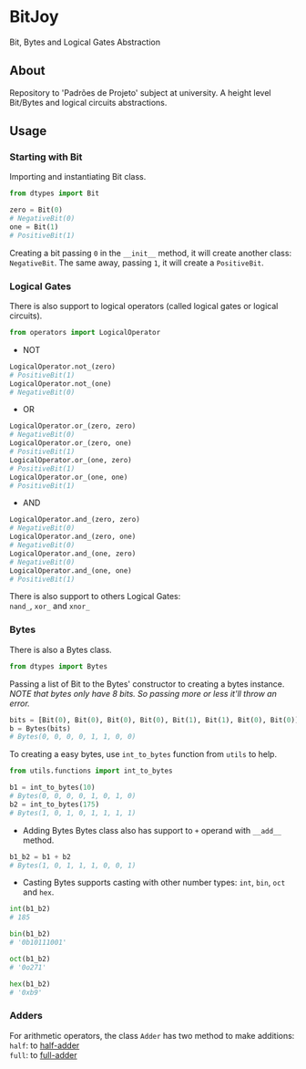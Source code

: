 # BitJoy
Bit, Bytes and Logical Gates Abstraction

## About
Repository to 'Padrões de Projeto' subject at university. A height level Bit/Bytes and logical circuits abstractions.

## Usage
### Starting with Bit
Importing and instantiating Bit class.
```python
from dtypes import Bit

zero = Bit(0)
# NegativeBit(0)
one = Bit(1)
# PositiveBit(1)
```
Creating a bit passing `0` in the `__init__` method, it will create another class: `NegativeBit`. The same away, passing `1`, it will create a `PositiveBit`.

### Logical Gates
There is also support to logical operators (called logical gates or logical circuits).
```python
from operators import LogicalOperator
```
- NOT
```python
LogicalOperator.not_(zero)
# PositiveBit(1)
LogicalOperator.not_(one)
# NegativeBit(0)
```
- OR
```python
LogicalOperator.or_(zero, zero)
# NegativeBit(0)
LogicalOperator.or_(zero, one)
# PositiveBit(1)
LogicalOperator.or_(one, zero)
# PositiveBit(1)
LogicalOperator.or_(one, one)
# PositiveBit(1)
```
- AND
```python
LogicalOperator.and_(zero, zero)
# NegativeBit(0)
LogicalOperator.and_(zero, one)
# NegativeBit(0)
LogicalOperator.and_(one, zero)
# NegativeBit(0)
LogicalOperator.and_(one, one)
# PositiveBit(1)
```
There is also support to others Logical Gates:  
`nand_`, `xor_` and `xnor_`

### Bytes
There is also a Bytes class.
```python
from dtypes import Bytes
```
Passing a list of Bit to the Bytes' constructor to creating a bytes instance. *NOTE that bytes only have 8 bits. So passing more or less it'll throw an error.*
```python
bits = [Bit(0), Bit(0), Bit(0), Bit(0), Bit(1), Bit(1), Bit(0), Bit(0)]
b = Bytes(bits)
# Bytes(0, 0, 0, 0, 1, 1, 0, 0)
```
To creating a easy bytes, use `int_to_bytes` function from `utils` to help.
```python
from utils.functions import int_to_bytes

b1 = int_to_bytes(10)
# Bytes(0, 0, 0, 0, 1, 0, 1, 0)
b2 = int_to_bytes(175)
# Bytes(1, 0, 1, 0, 1, 1, 1, 1)
```
- Adding Bytes
Bytes class also has support to `+` operand with `__add__` method.
```python
b1_b2 = b1 + b2
# Bytes(1, 0, 1, 1, 1, 0, 0, 1)
```
- Casting
Bytes supports casting with other number types: `int`, `bin`, `oct` and `hex`.
```python
int(b1_b2)
# 185

bin(b1_b2)
# '0b10111001'

oct(b1_b2)
# '0o271'

hex(b1_b2)
# '0xb9'
```

### Adders
For arithmetic operators, the class `Adder` has two method to make additions:  
`half`: to [half-adder](https://www.gatevidyalay.com/half-adder/)  
`full`: to [full-adder](https://www.gatevidyalay.com/full-adder/)  
